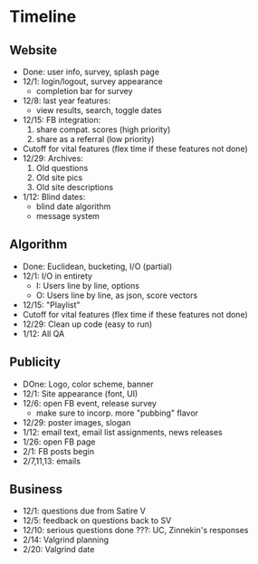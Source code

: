 # Timeline

## Website

- Done: user info, survey, splash page
- 12/1: login/logout, survey appearance
  - completion bar for survey
- 12/8: last year features:
  - view results, search, toggle dates
- 12/15: FB integration:
  1. share compat. scores (high priority)
  2. share as a referral (low priority)
- Cutoff for vital features (flex time if these features not done)
- 12/29: Archives:
  1. Old questions
  2. Old site pics
  3. Old site descriptions
- 1/12: Blind dates:
  - blind date algorithm
  - message system

## Algorithm

- Done: Euclidean, bucketing, I/O (partial)
- 12/1: I/O in entirety
  - I: Users line by line, options
  - O: Users line by line, as json, score vectors
- 12/15: "Playlist"
- Cutoff for vital features (flex time if these features not done)
- 12/29: Clean up code (easy to run)
- 1/12: All QA

## Publicity

- DOne: Logo, color scheme, banner
- 12/1: Site appearance (font, UI)
- 12/6: open FB event, release survey
  - make sure to incorp. more "pubbing" flavor
- 12/29: poster images, slogan
- 1/12: email text, email list assignments, news releases
- 1/26: open FB page
- 2/1: FB posts begin
- 2/7,11,13: emails

## Business

- 12/1: questions due from Satire V
- 12/5: feedback on questions back to SV
- 12/10: serious questions done
???: UC, Zinnekin's responses
- 2/14: Valgrind planning
- 2/20: Valgrind date  
